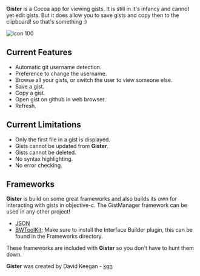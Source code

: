 __Gister__ is a Cocoa app for viewing gists. It is still in it's infancy and cannot yet edit gists. But it does allow you to save gists and copy then to the clipboard! so that's something :)

![Icon 100](https://github.com/kgn/Gister/raw/master/ScreenShots/Main.png)

Current Features
--------
* Automatic git username detection.
* Preference to change the username.
* Browse all your gists, or switch the user to view someone else.
* Save a gist.
* Copy a gist.
* Open gist on github in web browser.
* Refresh.

Current Limitations
--------
* Only the first file in a gist is displayed.
* Gists cannot be updated from __Gister__.
* Gists cannot be deleted.
* No syntax highlighting.
* No error checking.

Frameworks
--------
__Gister__ is build on some great frameworks and also builds its own for interacting with gists in objective-c. The GistManager framework can be used in any other project!

* [JSON](http://stig.github.com/json-framework/)
* [BWToolKit](http://www.brandonwalkin.com/bwtoolkit/); Make sure to install the Interface Builder plugin, this can be found in the Frameworks directory.

These frameworks are included with __Gister__ so you don't have to hunt them down.

__Gister__ was created by David Keegan - [kgn](http://www.kgn.com)